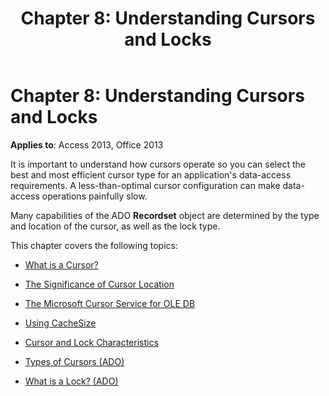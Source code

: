 ﻿---
title: 'Chapter 8: Understanding Cursors and Locks'
TOCTitle: 'Chapter 8: Understanding Cursors and Locks'
ms:assetid: 889356f9-53ca-3c46-6781-b37e1f065717
ms:mtpsurl: https://msdn.microsoft.com/library/JJ249598(v=office.15)
ms:contentKeyID: 48546139
ms.date: 09/18/2015
mtps_version: v=office.15
---

# Chapter 8: Understanding Cursors and Locks


**Applies to**: Access 2013, Office 2013

It is important to understand how cursors operate so you can select the best and most efficient cursor type for an application's data-access requirements. A less-than-optimal cursor configuration can make data-access operations painfully slow.

Many capabilities of the ADO **Recordset** object are determined by the type and location of the cursor, as well as the lock type.

This chapter covers the following topics:

- [What is a Cursor?](what-is-a-cursor.md)

- [The Significance of Cursor Location](the-significance-of-cursor-location.md)

- [The Microsoft Cursor Service for OLE DB](the-microsoft-cursor-service-for-ole-db.md)

- [Using CacheSize](using-cachesize.md)

- [Cursor and Lock Characteristics](cursor-and-lock-characteristics.md)

- [Types of Cursors (ADO)](types-of-cursors.md)

- [What is a Lock? (ADO)](what-is-a-lock.md)

